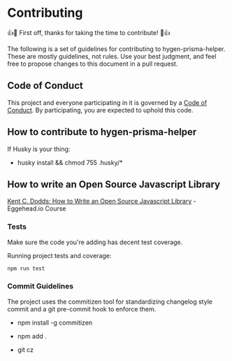 # Contributing

:+1::tada: First off, thanks for taking the time to contribute! :tada::+1:

The following is a set of guidelines for contributing to hygen-prisma-helper.
These are mostly guidelines, not rules. Use your best judgment, and feel free to propose changes to this document in a pull request.

## Code of Conduct

This project and everyone participating in it is governed by a [Code of Conduct](./CODE_OF_CONDUCT.md). By participating, you are expected to uphold this code.

## How to contribute to hygen-prisma-helper

If Husky is your thing:

* husky install && chmod 755 .husky/*

## How to write an Open Source Javascript Library

[Kent C. Dodds: How to Write an Open Source Javascript Library](https://app.egghead.io/playlists/how-to-write-an-open-source-javascript-library) - Eggehead.io Course

### Tests

Make sure the code you're adding has decent test coverage.

Running project tests and coverage:

```bash
npm run test
```

### Commit Guidelines

The project uses the commitizen tool for standardizing changelog style commit and a git pre-commit hook to enforce them.

* npm install -g commitizen

* npm add .

* git cz